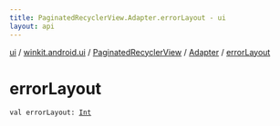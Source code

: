 ```yaml
---
title: PaginatedRecyclerView.Adapter.errorLayout - ui
layout: api
---
```


<div class='api-docs-breadcrumbs'><a href="../../../index.html">ui</a> / <a href="../../index.html">winkit.android.ui</a> / <a href="../index.html">PaginatedRecyclerView</a> / <a href="index.html">Adapter</a> / <a href="./error-layout.html">errorLayout</a></div>

# errorLayout

<div class="signature"><code><span class="keyword">val </span><span class="identifier">errorLayout</span><span class="symbol">: </span><a href="https://kotlinlang.org/api/latest/jvm/stdlib/kotlin/-int/index.html"><span class="identifier">Int</span></a></code></div>
